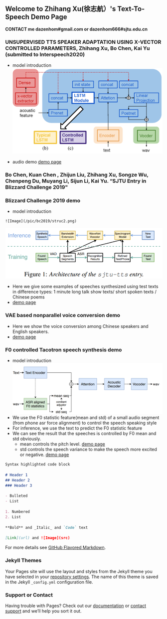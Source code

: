 ## Welcome to Zhihang Xu(徐志航）'s Text-To-Speech Demo Page
**CONTACT me dazenhom#gmail.com or dazenhom666#sjtu.edu.cn**
### UNSUPERVISED TTS SPEAKER ADAPTATION USING X-VECTOR CONTROLLED PARAMETERS, Zhihang Xu, Bo Chen, Kai Yu (submitted to Interspeech2020)
- model introduction
![Image](/pic/xvec/tacotron.png)

- audio demo
[demo page](/htmls/xvec-tts.html)

### Bo Chen, Kuan Chen , Zhijun Liu, Zhihang Xu, Songze Wu, Chenpeng Du, Muyang Li, Sijun Li, Kai Yu. “SJTU Entry in Blizzard Challenge 2019"
### Blizzard Challenge 2019 demo
- model introduction
```
![Image](/pic/bc2019/struc2.png)
```
![Image](/pic/bc2019/struc1.png)
- Here we give some examples of speeches synthesized using test texts in difference types: 1 minute long talk show texts/ short spoken texts / Chinese poems
- [demo page](/htmls/bc2019.html)

### VAE based nonparallel voice conversion demo
- Here we show the voice conversion among Chinese speakers and English speakers.
- [demo page](https://dazenhom.github.io/sjtu_tts_report/20181023/old_mean/mean.html)

### F0 controlled Tacotron speech synthesis demo
- model introduction
![Image](/pic/f0/f0-struc.png)
- We use the F0 statistic feature(mean and std) of a small audio segment (from phone asr force alignment) to control the speech speaking style
- For inference, we use the text to predict the F0 statistic feature
- We can see the result that the speeches is controlled by F0 mean and std obviously.
  - mean controls the pitch level. [demo page](https://dazenhom.github.io/sjtu_tts_report/20181023/mean/mean.html)
  - std controls the speech variance to make the speech more excited or negative. [demo page](https://dazenhom.github.io/sjtu_tts_report/20181023/mean/mean.html)

```markdown
Syntax highlighted code block

# Header 1
## Header 2
### Header 3

- Bulleted
- List

1. Numbered
2. List

**Bold** and _Italic_ and `Code` text

[Link](url) and ![Image](src)
```

For more details see [GitHub Flavored Markdown](https://guides.github.com/features/mastering-markdown/).

### Jekyll Themes

Your Pages site will use the layout and styles from the Jekyll theme you have selected in your [repository settings](https://github.com/dazenhom/dazenhom.github.io/settings). The name of this theme is saved in the Jekyll `_config.yml` configuration file.

### Support or Contact

Having trouble with Pages? Check out our [documentation](https://help.github.com/categories/github-pages-basics/) or [contact support](https://github.com/contact) and we’ll help you sort it out.
